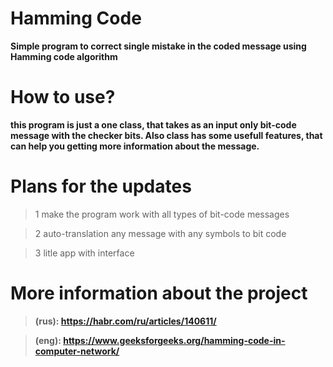 # Hamming Code
**Simple program to correct single mistake in the coded message using Hamming code algorithm**

# How to use?

**this program is just a one class, that takes as an input only bit-code message with the checker bits. Also class has some usefull features, that can help you getting more information about the message.**

# Plans for the updates
>1
make the program work with all types of bit-code messages

> 2
auto-translation any message with any symbols to bit code

> 3
litle app with interface


# More information about the project

>**(rus): https://habr.com/ru/articles/140611/**

>**(eng): https://www.geeksforgeeks.org/hamming-code-in-computer-network/**

